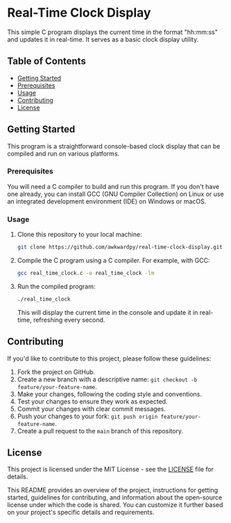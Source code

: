 # Real-Time Clock Display

This simple C program displays the current time in the format "hh:mm:ss" and updates it in real-time. It serves as a basic clock display utility.

## Table of Contents

- [Getting Started](#getting-started)
- [Prerequisites](#prerequisites)
- [Usage](#usage)
- [Contributing](#contributing)
- [License](#license)

## Getting Started

This program is a straightforward console-based clock display that can be compiled and run on various platforms.

### Prerequisites

You will need a C compiler to build and run this program. If you don't have one already, you can install GCC (GNU Compiler Collection) on Linux or use an integrated development environment (IDE) on Windows or macOS.

### Usage

1. Clone this repository to your local machine:

   ```bash
   git clone https://github.com/awkwardpy/real-time-clock-display.git
   ```

2. Compile the C program using a C compiler. For example, with GCC:

   ```bash
   gcc real_time_clock.c -o real_time_clock -lm
   ```

3. Run the compiled program:

   ```bash
   ./real_time_clock
   ```

   This will display the current time in the console and update it in real-time, refreshing every second.

## Contributing

If you'd like to contribute to this project, please follow these guidelines:

1. Fork the project on GitHub.
2. Create a new branch with a descriptive name: `git checkout -b feature/your-feature-name`.
3. Make your changes, following the coding style and conventions.
4. Test your changes to ensure they work as expected.
5. Commit your changes with clear commit messages.
6. Push your changes to your fork: `git push origin feature/your-feature-name`.
7. Create a pull request to the `main` branch of this repository.

## License

This project is licensed under the MIT License - see the [LICENSE](LICENSE) file for details.


This README provides an overview of the project, instructions for getting started, guidelines for contributing, and information about the open-source license under which the code is shared. You can customize it further based on your project's specific details and requirements.
